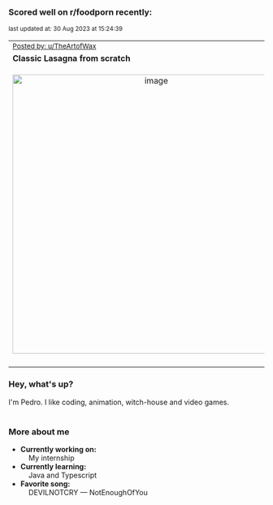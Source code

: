 ### Scored well on r/foodporn recently:

<p align="left"><sub>last updated at: 30 Aug 2023 at 15:24:39</sub></p>

|   |
| --- |
| <sub>[Posted by: u/TheArtofWax][source]</sub> |
| **Classic Lasagna from scratch** | 
|<p align="center"> <img alt="image" src="https://i.redd.it/f3wh91g1unkb1.jpg" width="550" /> </p>|
|   |

### Hey, what's up?

I'm Pedro. I like coding, animation, witch-house and video games.<br><br>

### More about me
- **Currently working on:**  
&nbsp;&nbsp;&nbsp;&nbsp;My internship
- **Currently learning:**  
&nbsp;&nbsp;&nbsp;&nbsp;Java and Typescript
- **Favorite song:**  
&nbsp;&nbsp;&nbsp;&nbsp;DEVILNOTCRY — NotEnoughOfYou<br><br>

  



  
  
  
[linkedin]: https://linkedin.com/in/pedro-h-r-gomes-8a487b14a/
[gmail]: mailto:pilique11@gmail.com
[source]: https://reddit.com/r/FoodPorn/comments/162rccr/classic_lasagna_from_scratch/
[redditAPI]: https://www.reddit.com/dev/api/